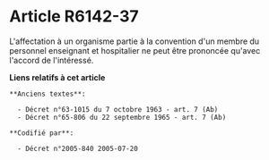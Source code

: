 # Article R6142-37

L'affectation à un organisme partie à la convention d'un membre du personnel enseignant et hospitalier ne peut être prononcée
qu'avec l'accord de l'intéressé.

**Liens relatifs à cet article**

	**Anciens textes**:

	  - Décret n°63-1015 du 7 octobre 1963 - art. 7 (Ab)
	  - Décret n°65-806 du 22 septembre 1965 - art. 7 (Ab)

	**Codifié par**:

	  - Décret n°2005-840 2005-07-20
